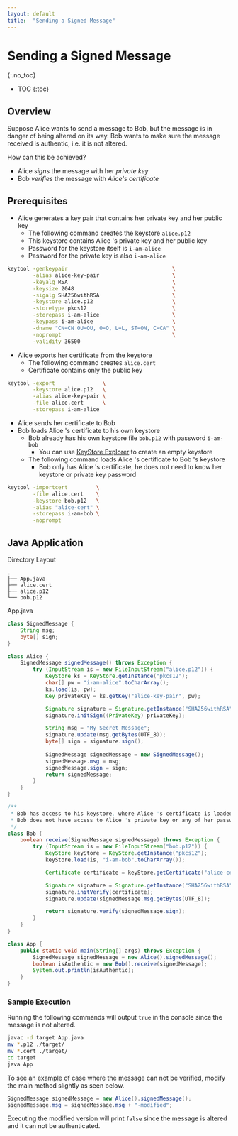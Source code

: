 ```yaml
---
layout: default
title:  "Sending a Signed Message"
---
```


# Sending a Signed Message
{:.no_toc}

* TOC
{:toc}

## Overview
Suppose Alice wants to send a message to Bob, but the message is in danger of being altered on its way. Bob wants to make sure the message received is authentic, i.e. it is not altered. 

How can this be achieved? 
- Alice _signs_ the message with her _private key_
- Bob _verifies_ the message with _Alice's certificate_

## Prerequisites
- Alice generates a key pair that contains her private key and her public key
  - The following command creates the keystore `alice.p12`
  - This keystore contains Alice 's private key and her public key
  - Password for the keystore itself is `i-am-alice`
  - Password for the private key is also `i-am-alice`

```bash
keytool -genkeypair                                 \
        -alias alice-key-pair                       \
        -keyalg RSA                                 \
        -keysize 2048                               \
        -sigalg SHA256withRSA                       \
        -keystore alice.p12                         \
        -storetype pkcs12                           \
        -storepass i-am-alice                       \
        -keypass i-am-alice                         \
        -dname "CN=CN OU=OU, O=O, L=L, ST=ON, C=CA" \
        -noprompt                                   \
        -validity 36500        
```

- Alice exports her certificate from the keystore
  - The following command creates `alice.cert`
  - Certificate contains only the public key

```bash
keytool -export               \
        -keystore alice.p12   \
        -alias alice-key-pair \
        -file alice.cert      \
        -storepass i-am-alice
```

- Alice sends her certificate to Bob
- Bob loads Alice 's certificate to his own keystore
  - Bob already has his own keystore file `bob.p12` with password `i-am-bob`
    - You can use [KeyStore Explorer](https://keystore-explorer.org/) to create an empty keystore
  - The following command loads Alice 's certificate to Bob 's keystore
    - Bob only has Alice 's certificate, he does not need to know her keystore or private key password

```bash
keytool -importcert         \
        -file alice.cert    \
        -keystore bob.p12   \
        -alias "alice-cert" \
        -storepass i-am-bob \
        -noprompt
```

## Java Application
Directory Layout
```plaintext
.
├── App.java
├── alice.cert
├── alice.p12
└── bob.p12
```
App.java
```java
class SignedMessage {
    String msg;
    byte[] sign;
}

class Alice {
    SignedMessage signedMessage() throws Exception {
        try (InputStream is = new FileInputStream("alice.p12")) {
            KeyStore ks = KeyStore.getInstance("pkcs12");
            char[] pw = "i-am-alice".toCharArray();
            ks.load(is, pw);
            Key privateKey = ks.getKey("alice-key-pair", pw);

            Signature signature = Signature.getInstance("SHA256withRSA");
            signature.initSign((PrivateKey) privateKey);

            String msg = "My Secret Message";
            signature.update(msg.getBytes(UTF_8));
            byte[] sign = signature.sign();
            
            SignedMessage signedMessage = new SignedMessage();
            signedMessage.msg = msg;
            signedMessage.sign = sign;
            return signedMessage;
        }
    }
}

/**
 * Bob has access to his keystore, where Alice 's certificate is loaded.
 * Bob does not have access to Alice 's private key or any of her passwords.
 */
class Bob {
    boolean receive(SignedMessage signedMessage) throws Exception {
        try (InputStream is = new FileInputStream("bob.p12")) {
            KeyStore keyStore = KeyStore.getInstance("pkcs12");
            keyStore.load(is, "i-am-bob".toCharArray());

            Certificate certificate = keyStore.getCertificate("alice-cert");

            Signature signature = Signature.getInstance("SHA256withRSA");
            signature.initVerify(certificate);
            signature.update(signedMessage.msg.getBytes(UTF_8));

            return signature.verify(signedMessage.sign);
        }
    }
}

class App {
    public static void main(String[] args) throws Exception {
        SignedMessage signedMessage = new Alice().signedMessage();
        boolean isAuthentic = new Bob().receive(signedMessage);
        System.out.println(isAuthentic);
    }
}
```

### Sample Execution
Running the following commands will output `true` in the console since the message is not altered.

```bash
javac -d target App.java
mv *.p12 ./target/
mv *.cert ./target/
cd target
java App
```

To see an example of case where the message can not be verified, modify the main method slightly as seen below.

```java
SignedMessage signedMessage = new Alice().signedMessage();
signedMessage.msg = signedMessage.msg + "-modified";
```

Executing the modified version will print `false` since the message is altered and it can not be authenticated.
